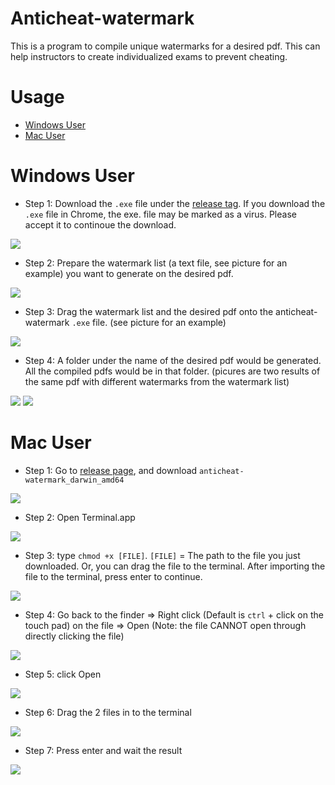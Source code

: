 # Anticheat-watermark
This is a program to compile unique watermarks for a desired pdf. This can help instructors to create individualized exams to prevent cheating.

# Usage
- [Windows User](https://github.com/hare1039/anticheat-watermark#windows-usage)
- [Mac User](https://github.com/hare1039/anticheat-watermark#mac-usage)

# Windows User
- Step 1: Download the `.exe` file under the [release tag](https://github.com/hare1039/anticheat-watermark/releases). If you download the `.exe` file in Chrome, the exe. file may be marked as a virus. Please accept it to continoue the download. 

![](https://i.imgur.com/7tAbN2Y.png)
- Step 2: Prepare the watermark list (a text file, see picture for an example) you want to generate on the desired pdf.

![](https://i.imgur.com/hMFfxLl.jpg)
- Step 3: Drag the watermark list and the desired pdf onto the anticheat-watermark `.exe` file. (see picture for an example)

![](https://i.imgur.com/lOgnW22.png)
- Step 4: A folder under the name of the desired pdf would be generated. All the compiled pdfs would be in that folder. (picures are two results of the same pdf with different watermarks from the watermark list)

![](https://i.imgur.com/WbxmbeL.jpg)
![](https://i.imgur.com/MPqVuot.jpg)

# Mac User 
- Step 1: Go to [release page](https://github.com/hare1039/anticheat-watermark/releases), and download `anticheat-watermark_darwin_amd64`

![](https://i.imgur.com/RYFan72.png)
- Step 2: Open Terminal.app

![](https://i.imgur.com/LZCNaoJ.png)
- Step 3: type `chmod +x [FILE]`. `[FILE]` = The path to the file you just downloaded. Or, you can drag the file to the terminal. After importing the file to the terminal, press enter to continue.

![](https://i.imgur.com/Hr0VyVi.png)
- Step 4: Go back to the finder => Right click (Default is `ctrl` + click on the touch pad) on the file => Open 
(Note: the file CANNOT open through directly clicking the file)

![](https://i.imgur.com/lLUoI7z.png)
- Step 5: click Open

![](https://i.imgur.com/peihHRE.png)
- Step 6: Drag the 2 files in to the terminal

![](https://i.imgur.com/9ghwLji.png)
- Step 7: Press enter and wait the result

![](https://i.imgur.com/cnUTS5y.png)
